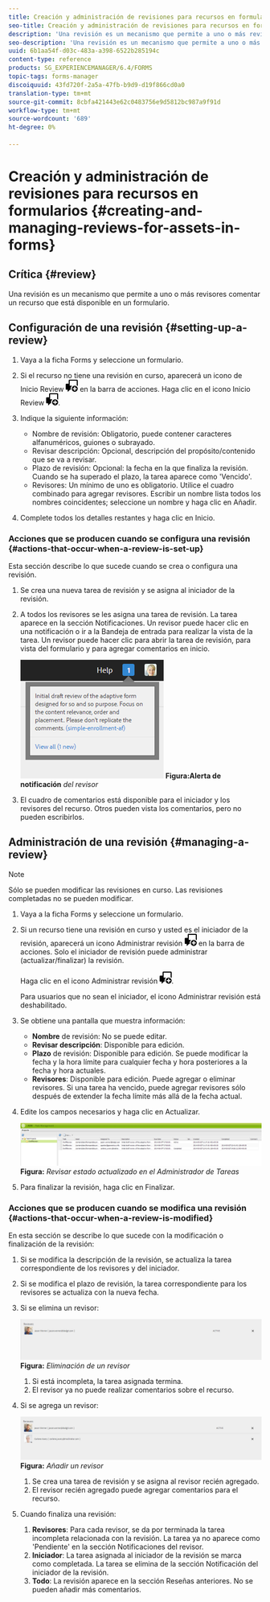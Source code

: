 ```yaml
---
title: Creación y administración de revisiones para recursos en formularios
seo-title: Creación y administración de revisiones para recursos en formularios
description: 'Una revisión es un mecanismo que permite a uno o más revisores comentar un recurso que está disponible en un formulario. '
seo-description: 'Una revisión es un mecanismo que permite a uno o más revisores comentar un recurso que está disponible en un formulario. '
uuid: 6b1aa54f-d03c-483a-a398-6522b285194c
content-type: reference
products: SG_EXPERIENCEMANAGER/6.4/FORMS
topic-tags: forms-manager
discoiquuid: 43fd720f-2a5a-47fb-b9d9-d19f866cd0a0
translation-type: tm+mt
source-git-commit: 8cbfa421443e62c0483756e9d5812bc987a9f91d
workflow-type: tm+mt
source-wordcount: '689'
ht-degree: 0%

---
```



# Creación y administración de revisiones para recursos en formularios {#creating-and-managing-reviews-for-assets-in-forms}

## Crítica {#review}

Una revisión es un mecanismo que permite a uno o más revisores comentar un recurso que está disponible en un formulario.

## Configuración de una revisión {#setting-up-a-review}

1. Vaya a la ficha Forms y seleccione un formulario.
1. Si el recurso no tiene una revisión en curso, aparecerá un icono de Inicio Review ![aem6forms_review_chat_comment](assets/aem6forms_review_chat_comment.png) en la barra de acciones. Haga clic en el icono Inicio Review ![aem6forms_review_chat_comment](assets/aem6forms_review_chat_comment.png).
1. Indique la siguiente información:

   * Nombre de revisión: Obligatorio, puede contener caracteres alfanuméricos, guiones o subrayado.
   * Revisar descripción: Opcional, descripción del propósito/contenido que se va a revisar.
   * Plazo de revisión: Opcional: la fecha en la que finaliza la revisión. Cuando se ha superado el plazo, la tarea aparece como &#39;Vencido&#39;.
   * Revisores: Un mínimo de uno es obligatorio. Utilice el cuadro combinado para agregar revisores. Escribir un nombre lista todos los nombres coincidentes; seleccione un nombre y haga clic en Añadir.

1. Complete todos los detalles restantes y haga clic en Inicio.

### Acciones que se producen cuando se configura una revisión {#actions-that-occur-when-a-review-is-set-up}

Esta sección describe lo que sucede cuando se crea o configura una revisión.

1. Se crea una nueva tarea de revisión y se asigna al iniciador de la revisión.
1. A todos los revisores se les asigna una tarea de revisión. La tarea aparece en la sección Notificaciones. Un revisor puede hacer clic en una notificación o ir a la Bandeja de entrada para realizar la vista de la tarea. Un revisor puede hacer clic para abrir la tarea de revisión, para vista del formulario y para agregar comentarios en inicio.

   ![Alerta de notificación del revisor](assets/noti.png)
   **Figura:Alerta de notificación** *del revisor*

1. El cuadro de comentarios está disponible para el iniciador y los revisores del recurso. Otros pueden vista los comentarios, pero no pueden escribirlos.

## Administración de una revisión {#managing-a-review}

>[!NOTE]
>
>Sólo se pueden modificar las revisiones en curso. Las revisiones completadas no se pueden modificar.

1. Vaya a la ficha Forms y seleccione un formulario.

1. Si un recurso tiene una revisión en curso y usted es el iniciador de la revisión, aparecerá un icono Administrar revisión ![aem6forms_review_chat_comment](assets/aem6forms_review_chat_comment.png) en la barra de acciones. Solo el iniciador de revisión puede administrar (actualizar/finalizar) la revisión.

   Haga clic en el icono Administrar revisión ![aem6forms_review_chat_comment](assets/aem6forms_review_chat_comment.png).

   Para usuarios que no sean el iniciador, el icono Administrar revisión está deshabilitado.

1. Se obtiene una pantalla que muestra información:

   * **Nombre** de revisión: No se puede editar.
   * **Revisar descripción**: Disponible para edición.
   * **Plazo** de revisión: Disponible para edición. Se puede modificar la fecha y la hora límite para cualquier fecha y hora posteriores a la fecha y hora actuales.
   * **Revisores**: Disponible para edición. Puede agregar o eliminar revisores. Si una tarea ha vencido, puede agregar revisores sólo después de extender la fecha límite más allá de la fecha actual.

1. Edite los campos necesarios y haga clic en Actualizar.

   ![Revisar estado actualizado en el Administrador de Tareas](assets/tskmgr.png)
   **Figura:** *Revisar estado actualizado en el Administrador de Tareas*

1. Para finalizar la revisión, haga clic en Finalizar.

### Acciones que se producen cuando se modifica una revisión {#actions-that-occur-when-a-review-is-modified}

En esta sección se describe lo que sucede con la modificación o finalización de la revisión:

1. Si se modifica la descripción de la revisión, se actualiza la tarea correspondiente de los revisores y del iniciador.
1. Si se modifica el plazo de revisión, la tarea correspondiente para los revisores se actualiza con la nueva fecha.

1. Si se elimina un revisor:

   ![Eliminación de un revisor](assets/removeduser.png)
   **Figura:** *Eliminación de un revisor*

   1. Si está incompleta, la tarea asignada termina.
   1. El revisor ya no puede realizar comentarios sobre el recurso.

1. Si se agrega un revisor:

   ![Añadir un revisor](assets/addedreviewer.png)
   **Figura:** *Añadir un revisor*

   1. Se crea una tarea de revisión y se asigna al revisor recién agregado.
   1. El revisor recién agregado puede agregar comentarios para el recurso.

1. Cuando finaliza una revisión:

   1. **Revisores**: Para cada revisor, se da por terminada la tarea incompleta relacionada con la revisión. La tarea ya no aparece como &#39;Pendiente&#39; en la sección Notificaciones del revisor.
   1. **Iniciador**: La tarea asignada al iniciador de la revisión se marca como completada. La tarea se elimina de la sección Notificación del iniciador de la revisión.
   1. **Todo**: La revisión aparece en la sección Reseñas anteriores. No se pueden añadir más comentarios.

